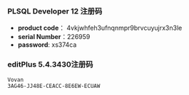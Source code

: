 ### PLSQL Developer 12 注册码

- **product code**： 4vkjwhfeh3ufnqnmpr9brvcuyujrx3n3le 
- **serial Number**：226959 
- **password**: xs374ca



### editPlus 5.4.3430注册码

```
Vovan 
3AG46-JJ48E-CEACC-8E6EW-ECUAW
```

